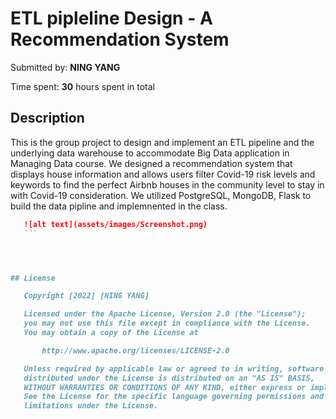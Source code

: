 # ETL pipleline Design - A Recommendation System

Submitted by: **NING YANG**

Time spent: **30** hours spent in total



## Description

This is the group project to design and implement an ETL pipeline and the underlying data warehouse to accommodate Big Data application in Managing Data course. We designed a recommendation system that displays house information and allows users filter Covid-19 risk levels and keywords to find the perfect Airbnb houses in the community level to stay in with  Covid-19 consideration. We utilized PostgreSQL, MongoDB, Flask to build the data pipline and implemnented in the class.

 ```md
    ![alt text](assets/images/Screenshot.png)
    ```




## License

    Copyright [2022] [NING YANG]

    Licensed under the Apache License, Version 2.0 (the "License");
    you may not use this file except in compliance with the License.
    You may obtain a copy of the License at

        http://www.apache.org/licenses/LICENSE-2.0

    Unless required by applicable law or agreed to in writing, software
    distributed under the License is distributed on an "AS IS" BASIS,
    WITHOUT WARRANTIES OR CONDITIONS OF ANY KIND, either express or implied.
    See the License for the specific language governing permissions and
    limitations under the License.
